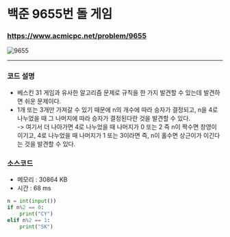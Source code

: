 백준 9655번 돌 게임
=====================

### <https://www.acmicpc.net/problem/9655>
![9655](https://user-images.githubusercontent.com/83554018/149727197-e6dadb3a-6cae-42be-81f5-f4409ee47f24.png)

<hr>

### 코드 설명
+ 베스킨 31 게임과 유사한 알고리즘 문제로 규칙을 한 가지 발견할 수 있는데 발견하면 쉬운 문제이다.
+ 1개 또는 3개만 가져갈 수 있기 때문에 n의 개수에 따라 승자가 결정되고, n을 4로 나누었을 때 그 나머지에 따라 승자가 결정된다란 것을 발견할 수 있다.
<br> -> 여기서 더 나아가면 4로 나누었을 때 나머지가 0 또는 2 즉 n이 짝수면 창영이 이기고, 4로 나누었을 때 나머지가 1 또는 3이라면 즉, n이 홀수면 상근이가 이긴다는 것을 발견할 수 있다.

### 소스코드
+ 메모리 : 30864 KB
+ 시간 : 68 ms
```python
n = int(input())
if n%2 == 0:
    print("CY")
elif n%2 == 1:
    print("SK")
```
